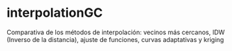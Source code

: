 # interpolationGC
Comparativa de los métodos de interpolación: vecinos más cercanos, IDW (Inverso de la distancia), ajuste de funciones, curvas adaptativas y kriging

